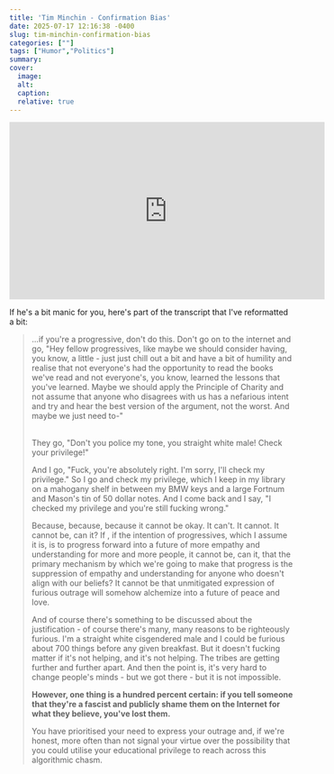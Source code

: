 ```yaml
---
title: 'Tim Minchin - Confirmation Bias'
date: 2025-07-17 12:16:38 -0400
slug: tim-minchin-confirmation-bias
categories: [""]
tags: ["Humor","Politics"]
summary: 
cover: 
  image: 
  alt: 
  caption: 
  relative: true
---
```


<iframe width="560" height="315" src="https://www.youtube.com/embed/G1juPBoxBdc?si=FJCm6SQc3Mw19cw-" title="YouTube video player" frameborder="0" allow="accelerometer; autoplay; clipboard-write; encrypted-media; gyroscope; picture-in-picture; web-share" referrerpolicy="strict-origin-when-cross-origin" allowfullscreen></iframe>

If he's a bit manic for you, here's part of the transcript that I've reformatted a bit:

<blockquote>
...if you're a progressive, don't do this. Don't go on to the internet and go, "Hey fellow progressives, like maybe we should consider having, you know, a little - just just chill out a bit and have a bit of humility and realise that not everyone's had the opportunity to read the books we've read and not everyone's, you know, learned the lessons that you've learned. Maybe we should apply the Principle of Charity and not assume that anyone who disagrees with us has a nefarious intent and try and hear the best version of the argument, not the worst. And maybe we just need to-" 


<br>They go, "Don't you police my tone, you straight white male! Check your privilege!" 

And I go, "Fuck, you're absolutely right. I'm sorry, I'll check my privilege." So I go and check my privilege, which I keep in my library on a mahogany shelf in between my BMW keys and a large Fortnum and Mason's tin of 50 dollar notes. And I come back and I say, "I checked my privilege and you're still fucking wrong." 

Because, because, because it cannot be okay. It can't. It cannot. It cannot be, can it? If , if the intention of progressives, which I assume it is, is to progress forward into a future of more empathy and understanding for more and more people, it cannot be, can it, that the primary mechanism by which we're going to make that progress is the suppression of empathy and understanding for anyone who doesn't align with our beliefs? It cannot be that unmitigated expression of furious outrage will somehow alchemize into a future of peace and love.

And of course there's something to be discussed about the justification - of course there's many, many reasons to be righteously furious. I'm a straight white cisgendered male and I could be furious about 700 things before any given breakfast. But it doesn't fucking matter if it's not helping, and it's not helping. The tribes are getting further and further apart. And then the point is, it's very hard to change people's minds - but we got there - but it is not impossible.

<strong>However, one thing is a hundred percent certain: if you tell someone that they're a fascist and publicly shame them on the Internet for what they believe, you've lost them.</strong> 

You have prioritised your need to express your outrage and, if we're honest, more often than not signal your virtue over the possibility that you could utilise your educational privilege to reach across this algorithmic chasm. 
</blockquote>

